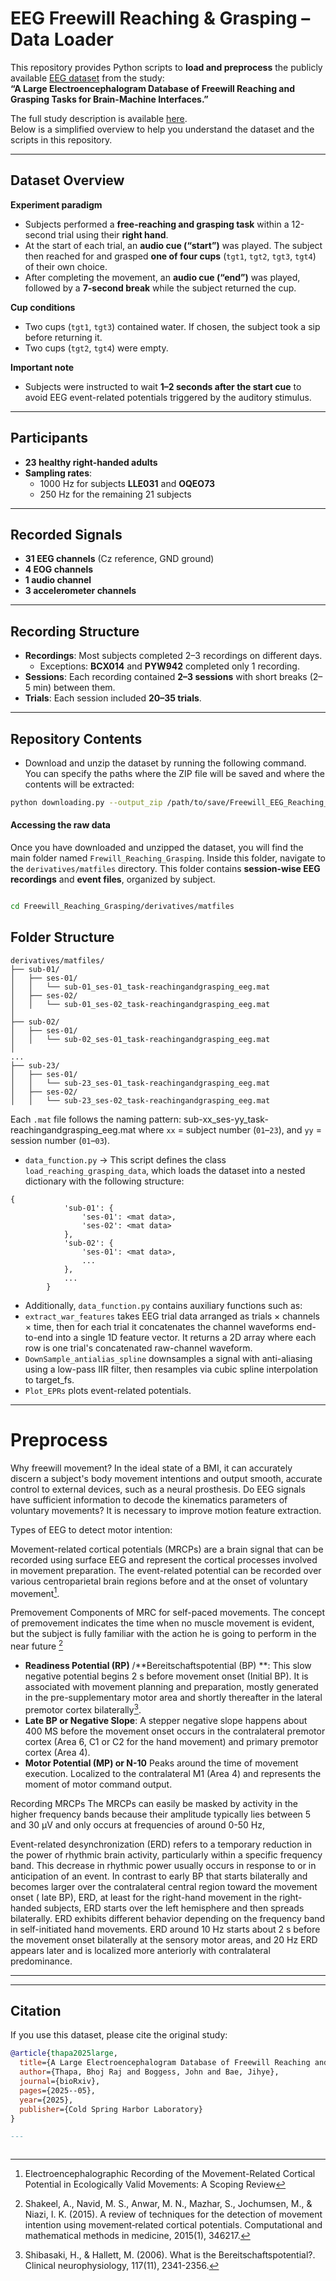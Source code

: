 # EEG Freewill Reaching & Grasping – Data Loader

This repository provides Python scripts to **load and preprocess** the publicly available [EEG dataset](https://figshare.com/articles/dataset/A_Large_Electroencephalogram_Database_of_Freewill_Reaching_and_Grasping_Tasks_for_Brain_Machine_Interfaces/28632599?file=57518986) from the study:  
**“A Large Electroencephalogram Database of Freewill Reaching and Grasping Tasks for Brain-Machine Interfaces.”**

The full study description is available [here](https://www.biorxiv.org/content/10.1101/2025.05.09.653170v1.abstract).  
Below is a simplified overview to help you understand the dataset and the scripts in this repository.  

---

## Dataset Overview

**Experiment paradigm**  
- Subjects performed a **free-reaching and grasping task** within a 12-second trial using their **right hand**.  
- At the start of each trial, an **audio cue (“start”)** was played. The subject then reached for and grasped **one of four cups** (`tgt1`, `tgt2`, `tgt3`, `tgt4`) of their own choice.  
- After completing the movement, an **audio cue (“end”)** was played, followed by a **7-second break** while the subject returned the cup.  

**Cup conditions**  
- Two cups (`tgt1`, `tgt3`) contained water. If chosen, the subject took a sip before returning it.  
- Two cups (`tgt2`, `tgt4`) were empty.  

**Important note**  
- Subjects were instructed to wait **1–2 seconds after the start cue** to avoid EEG event-related potentials triggered by the auditory stimulus.  

---

## Participants
- **23 healthy right-handed adults**  
- **Sampling rates**:  
  - 1000 Hz for subjects **LLE031** and **OQEO73**  
  - 250 Hz for the remaining 21 subjects  

---

##  Recorded Signals
- **31 EEG channels** (Cz reference, GND ground)  
- **4 EOG channels**  
- **1 audio channel**  
- **3 accelerometer channels**  

---

## Recording Structure
- **Recordings**: Most subjects completed 2–3 recordings on different days.  
  - Exceptions: **BCX014** and **PYW942** completed only 1 recording.  
- **Sessions**: Each recording contained **2–3 sessions** with short breaks (2–5 min) between them.  
- **Trials**: Each session included **20–35 trials**.  

---

##  Repository Contents
- Download and unzip the dataset by running the following command.  
  You can specify the paths where the ZIP file will be saved and where the contents will be extracted:

```bash
python downloading.py --output_zip /path/to/save/Freewill_EEG_Reaching_Grasping.zip --extract_dir /path/to/extract/EEG_Dataset
```

#### Accessing the raw data 

Once you have downloaded and unzipped the dataset, you will find the main folder named `Frewill_Reaching_Grasping`. Inside this folder, navigate to the `derivatives/matfiles` directory. This folder contains **session-wise EEG recordings** and **event files**, organized by subject.

```bash

cd Freewill_Reaching_Grasping/derivatives/matfiles
```

## Folder Structure  

```text
derivatives/matfiles/
├── sub-01/
│   ├── ses-01/
│   │   └── sub-01_ses-01_task-reachingandgrasping_eeg.mat
│   ├── ses-02/
│   │   └── sub-01_ses-02_task-reachingandgrasping_eeg.mat
│   
├── sub-02/
│   ├── ses-01/
│   │   └── sub-02_ses-01_task-reachingandgrasping_eeg.mat
│
...
├── sub-23/
│   ├── ses-01/
│   │   └── sub-23_ses-01_task-reachingandgrasping_eeg.mat
│   ├── ses-02/
│   │   └── sub-23_ses-02_task-reachingandgrasping_eeg.mat

```

Each `.mat` file follows the naming pattern:  sub-xx_ses-yy_task-reachingandgrasping_eeg.mat
where `xx` = subject number (`01`–`23`), and `yy` = session number (`01`–`03`).  

- `data_function.py` → This script defines the class  `load_reaching_grasping_data`, which loads the dataset into a nested dictionary with the following structure:

```text
{
            'sub-01': {
                'ses-01': <mat data>,
                'ses-02': <mat data>
            },
            'sub-02': {
                'ses-01': <mat data>,
                ...
            },
            ...
        }
```
- Additionally, `data_function.py` contains auxiliary functions such as:
- `extract_war_features`  takes EEG trial data arranged as trials × channels × time, then for each trial it concatenates the  channel waveforms end-to-end into a single 1D feature vector. It returns a 2D array where each row is one trial's concatenated raw-channel waveform.
- `DownSample_antialias_spline` downsamples a signal with anti-aliasing using a low-pass IIR filter, then resamples via cubic spline interpolation to target_fs.
- `Plot_EPRs` plots event-related potentials. 

---
# Preprocess

Why freewill movement? 
In the ideal state of a BMI, it can accurately discern a subject's body movement intentions and output smooth, accurate control to external devices, such as a neural prosthesis. Do 
EEG signals have sufficient information to decode the kinematics parameters of voluntary movements? It is necessary to improve motion feature extraction. 

Types of EEG to detect motor intention:

Movement-related cortical potentials (MRCPs) are a brain signal that can be recorded using surface EEG and represent the cortical processes involved in movement preparation. The event-related potential can be recorded over various centroparietal brain regions before and at the onset of voluntary movement[^1]. 

 Premovement Components of MRC for self-paced movements. 
 The concept of premovement indicates the time when no muscle movement is evident, but the subject is fully familiar with the action he is going to perform in the near future [^2]
  - **Readiness Potential (RP)** /**Bereitschaftspotential (BP) **: This slow negative potential begins 2 s before movement onset (Initial BP). It is associated with movement planning
    and preparation, mostly generated in the pre-supplementary motor area  and shortly thereafter in the lateral premotor cortex bilaterally[^3].
  - **Late BP or Negative Slope**: A stepper negative slope happens about 400 MS before the movement onset occurs in the contralateral premotor cortex (Area 6, C1 or C2 for the hand movement) and primary premotor cortex (Area 4). 
  - **Motor Potential (MP) or N-10** Peaks around the time of movement execution. Localized to the contralateral M1 (Area 4) and represents the moment of motor command output.

Recording MRCPs
The MRCPs can easily be  masked by activity in the higher frequency bands because their amplitude typically lies between 5 and 30  μV and only occurs at frequencies of around 0-50 Hz,

Event-related desynchronization (ERD) refers to a temporary reduction in the power of rhythmic brain activity, particularly within a specific frequency band. This decrease in  rhythmic power usually occurs in response to or in anticipation  of an event.
In contrast to early BP that starts bilaterally and becomes larger over the contralateral central region toward the movement onset ( late BP), ERD, at least for the right-hand movement in the right-handed subjects, ERD starts over the left hemisphere and then spreads bilaterally.
ERD exhibits different behavior depending on the frequency band  in self-initiated hand movements. ERD around 10 Hz starts about 2 s before the movement onset bilaterally at the sensory motor areas, and 20 Hz ERD appears later and is localized more anteriorly with contralateral predominance.



    


---
[^1]: Electroencephalographic Recording of the Movement-Related Cortical Potential in Ecologically Valid Movements: A Scoping Review
[^2]: Shakeel, A., Navid, M. S., Anwar, M. N., Mazhar, S., Jochumsen, M., & Niazi, I. K. (2015). A review of techniques for the detection of movement intention using movement‐related cortical potentials. Computational and mathematical methods in medicine, 2015(1), 346217.
[^3]: Shibasaki, H., & Hallett, M. (2006). What is the Bereitschaftspotential?. Clinical neurophysiology, 117(11), 2341-2356.
---

##  Citation
If you use this dataset, please cite the original study:  

```bibtex
@article{thapa2025large,
  title={A Large Electroencephalogram Database of Freewill Reaching and Grasping Tasks for Brain Machine Interfaces},
  author={Thapa, Bhoj Raj and Boggess, John and Bae, Jihye},
  journal={bioRxiv},
  pages={2025--05},
  year={2025},
  publisher={Cold Spring Harbor Laboratory}
}

---


